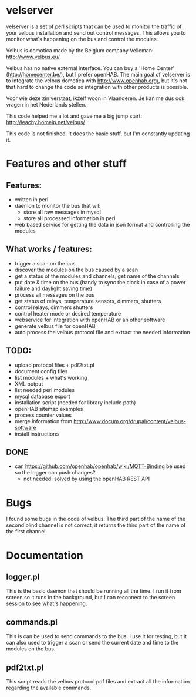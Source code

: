 # velserver
velserver is a set of perl scripts that can be used to monitor the traffic of your velbus installation and send out control messages. This allows you to monitor what's happening on the bus and control the modules.

Velbus is domotica made by the Belgium company Velleman: http://www.velbus.eu/

Velbus has no native external interface. You can buy a 'Home Center' (http://homecenter.be/), but I prefer openHAB.
The main goal of velserver is to integrate the velbus domotica with http://www.openhab.org/, but it's not that hard to change the code so integration with other products is possible.

Voor wie deze zin verstaat, ikzelf woon in Vlaanderen. Je kan me dus ook vragen in het Nederlands stellen.

This code helped me a lot and gave me a big jump start: http://leachy.homeip.net/velbus/

This code is not finished. It does the basic stuff, but I'm constantly updating it.

# Features and other stuff
## Features:
- written in perl
- daemon to monitor the bus that wil:
   - store all raw messages in mysql
   - store all processed information in perl
- web based service for getting the data in json format and controlling the modules

## What works / features:
- trigger a scan on the bus
- discover the modules on the bus caused by a scan
- get a status of the modules and channels, get name of the channels
- put date & time on the bus (handy to sync the clock in case of a power failure and daylight saving time)
- process all messages on the bus
- get status of relays, temperature sensors, dimmers, shutters
- control relays, dimmers shutters
- control heater mode or desired temperature
- webservice for integration with openHAB or an other software
- generate velbus file for openHAB
- auto process the velbus protocol file and extract the needed information

## TODO:
- upload protocol files + pdf2txt.pl
- document config files
- list modules + what's working
- XML output
- list needed perl modules
- mysql database export
- installation script (needed for library include path)
- openHAB sitemap examples
- process counter values
- merge information from http://www.docum.org/drupal/content/velbus-software
- install instructions

## DONE
- can https://github.com/openhab/openhab/wiki/MQTT-Binding be used so the logger can push changes?
   - not needed: solved by using the openHAB REST API

# Bugs
I found some bugs in the code of velbus.
The third part of the name of the second blind channel is not correct, it returns the third part of the name of the first channel.

# Documentation
## logger.pl
This is the basic daemon that should be running all the time.
I run it from screen so it runs in the background, but I can reconnect to the screen session to see what's happening.

## commands.pl
This is can be used to send commands to the bus.
I use it for testing, but it can also used to trigger a scan or send the current date and time to the modules on the bus.

## pdf2txt.pl
This script reads the velbus protocol pdf files and extract all the information regarding the available commands.
